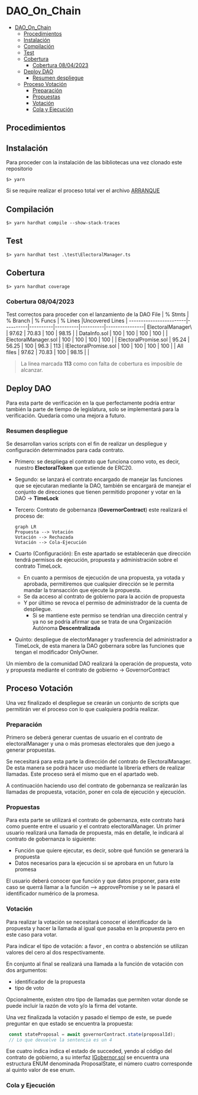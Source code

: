 # DAO_On_Chain

- [DAO\_On\_Chain](#dao_on_chain)
  - [Procedimientos](#procedimientos)
  - [Instalación](#instalación)
  - [Compilación](#compilación)
  - [Test](#test)
  - [Cobertura](#cobertura)
    - [Cobertura 08/04/2023](#cobertura-08042023)
  - [Deploy DAO](#deploy-dao)
    - [Resumen despliegue](#resumen-despliegue)
  - [Proceso Votación](#proceso-votación)
    - [Preparación](#preparación)
    - [Propuestas](#propuestas)
    - [Votación](#votación)
    - [Cola y Ejecución](#cola-y-ejecución)

## Procedimientos

## Instalación

Para proceder con la instalación de las bibliotecas una vez clonado este repositorio

`$> yarn`

Si se require realizar el proceso total ver el archivo [ARRANQUE](ARRANQUE.md)

## Compilación

`$> yarn hardhat compile --show-stack-traces`

## Test

`$> yarn hardhat test .\test\ElectoralManager.ts`

## Cobertura

`$> yarn hardhat coverage`

### Cobertura 08/04/2023

Test correctos para proceder con el lanzamiento de la DAO
File                    |  % Stmts | % Branch |  % Funcs |  % Lines |Uncovered Lines |
------------------------|----------|----------|----------|----------|----------------|
 ElectoralManager\      |    97.62 |    70.83 |      100 |    98.15 |                |
  DataInfo.sol          |      100 |      100 |      100 |      100 |                |
  ElectoralManager.sol  |      100 |      100 |      100 |      100 |                |
  ElectoralPromise.sol  |    95.24 |    56.25 |      100 |     96.3 |            113 |
  IElectoralPromise.sol |      100 |      100 |      100 |      100 |                |
All files               |    97.62 |    70.83 |      100 |    98.15 |                |

> La linea marcada **113** como con falta de cobertura es imposible de alcanzar.

## Deploy DAO

Para esta parte de verificación en la que perfectamente podría entrar también la parte de tiempo de legislatura, solo se implementará para la verificación. Quedaría como una mejora a futuro.

### Resumen despliegue

Se desarrollan varios scripts con el fin de realizar un despliegue y configuración determinados para cada contrato.

- Primero: se despliega el contrato que funciona como voto, es decir, nuestro **ElectoralToken** que extiende de ERC20.
- Segundo: se lanzará el contrato encargado de manejar las funciones que se ejecutaran mediante la DAO, también se encargará de manejar el conjunto de direcciones que tienen permitido proponer y votar en la DAO -> **TimeLock**
- Tercero: Contrato de gobernanza (**GovernorContract**) este realizará el proceso de:

    ```mermaid
    graph LR
    Propuesta --> Votación
    Votación --> Rechazada
    Votación --> Cola-Ejecución
    ```

- Cuarto (Configuración): En este apartado se establecerán que dirección tendrá permisos de ejecución, propuesta y administración sobre el contrato TimeLock.
  - En cuanto a permisos de ejecución de una propuesta, ya votada y aprobada, permitiremos que cualquier dirección se le permita mandar la transacción que ejecute la propuesta.
  - Se da acceso al contrato de gobierno para la acción de propuesta
  - Y por último se revoca el permiso de administrador de la cuenta de despliegue.
    - Si se mantiene este permiso se tendrían una dirección central y ya no se podría afirmar que se trata de una Organización Autónoma **Descentralizada**
- Quinto: despliegue de electorManager y trasferencia del administrador a TimeLock, de esta manera la DAO gobernara sobre las funciones que tengan el modificador OnlyOwner.

Un miembro de la comunidad DAO realizará la operación de propuesta, voto y propuesta mediante el contrato de gobierno -> GovernorContract

## Proceso Votación

Una vez finalizado el despliegue se crearán un conjunto de scripts que permitirán ver el proceso con lo que cualquiera podría realizar.

### Preparación

Primero se deberá generar cuentas de usuario en el contrato de electoralManager y una o más promesas electorales que den juego a generar propuestas.

Se necesitará para esta parte la dirección del contrato de ElectoralManager. De esta manera se podrá hacer uso mediante la librería ethers de realizar llamadas. Este proceso será el mismo que en el apartado web.

A continuación haciendo uso del contrato de gobernanza se realizarán las llamadas de propuesta, votación, poner en cola de ejecución y ejecución.

### Propuestas

Para esta parte se utilizará el contrato de gobernanza,  este contrato hará como puente entre el usuario y el contrato electoralManager. Un primer usuario realizará una llamada de propuesta, más en detalle, le indicará al contrato de gobernanza lo siguiente:

- Función que quiere ejecutar, es decir, sobre qué función se generará la propuesta
- Datos necesarios para la ejecución si se aprobara en un futuro la promesa

El usuario deberá conocer que función y que datos proponer, para este caso se querrá llamar a la función --> approvePromise y se le pasará el identificador numérico de la promesa.

### Votación

Para realizar la votación se necesitará conocer el identificador de la propuesta y hacer la llamada al igual que pasaba en la propuesta pero en este caso para votar.

Para indicar el tipo de votación: a favor , en contra o abstención se utilizan valores del cero al dos respectivamente.

En conjunto al final se realizará una llamada a la función de votación con dos argumentos:

- identificador de la propuesta
- tipo de voto

Opcionalmente, existen otro tipo de llamadas que permiten votar donde se puede incluir la razón de voto y/o la firma del votante.

Una vez finalizada la votación y pasado el tiempo de este, se puede preguntar en que estado se encuentra la propuesta:

```JavaScript
 const stateProposal = await governorContract.state(proposalId);
 // Lo que devuelve la sentencia es un 4
```

Ese cuatro indica indica el estado de succeded, yendo al código del contrato de gobierno, a su interfaz [IGobernor.sol](https://github.com/OpenZeppelin/openzeppelin-contracts/blob/v4.8.2/contracts/governance/IGovernor.sol) se encuentra una estructura ENUM denominada ProposalState, el número cuatro corresponde al quinto valor de ese enum.

### Cola y Ejecución
